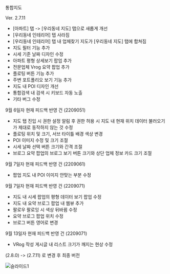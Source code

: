 통합지도

Ver. 2.7.11
- [아파트] 탭 -> [우리동네 지도] 탭으로 새롭게 개선
- [우리동네 인테리어] 탭 사라짐
- [우리동네 인테리어] 탭 내 업체찾기 지도가 [우리동네 지도] 탭에 합쳐짐
- 지도 필터 기능 추가
- 시세 기준 날짜 디자인 수정
- 아파트 평형 상세보기 팝업 추가
- 전문업체 Vrog 요약 팝업 추가
- 플로팅 버튼 기능 추가
- 주변 포트폴리오 보기 기능 추가
- 지도 내 POI 디자인 개선
- 통합검색 내 검색 시 키보드 자동 노출
- 기타 버그 수정

9월 6일자
현재 피드백 반영 건 (2209051)
- 지도 탭 진입 시 권한 설정 알림 후 권한 허용 시 지도 내 현재 위치 데이터 불러오기가 제대로 동작하지 않는 것 수정
- 플로팅 위치 및 크기, 서브 타이틀 배경 색상 변경
- POI 이미지 수정 및 크기 조절
- 시세 날짜 선택 버튼 크기와 간격 조절
- 브로그 요약 팝업의 브로그 보기 버튼 크기와 상단 업체 정보 카드 크기 조절

9월 7일자
현재 피드백 반영 건 (2209061)
- 팝업 지도 내 POI 이미지 안맞는 부분 수정

9월 7일자
현재 피드백 반영 건 (2209071)
- 지도 내 시세 팝업의 평형 데이터 보기 팝업 수정
- 지도 내 요약 브로그 팝업 내 웹뷰 추가
- 팔로우 팔로잉 시 색상 뒤바뀜 수정
- 요약 브로그 팝업 위치 수정
- 브로그 버튼 영어로 변경

9월 13일자
현재 피드백 반영 건 (2209071)
- VRog 작성 게시글 내 리스트 크기가 깨지는 현상 수정

(2.8.0) -> (2.7.11) 로 변경 후 최종 버전

![슬라이드1](https://github.com/seonghooony/KovihouseVR-iOS-Screenshot/assets/91402556/9221a6b9-01a0-4a69-8b04-501f420dbd5c)
